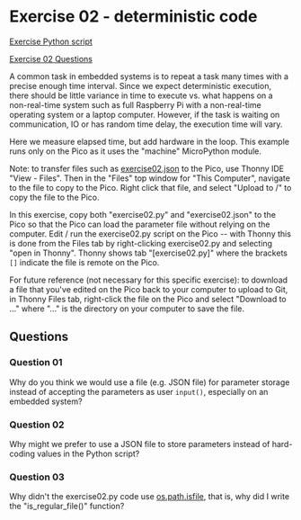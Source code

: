 # Exercise 02 - deterministic code

[Exercise Python script](./exercise02.py)

[Exercise 02 Questions](#questions)

A common task in embedded systems is to repeat a task many times with a precise enough time interval.
Since we expect deterministic execution, there should be little variance in time to execute vs. what happens on a non-real-time system such as full Raspberry Pi with a non-real-time operating system or a laptop computer.
However, if the task is waiting on communication, IO or has random time delay, the execution time will vary.

Here we measure elapsed time, but add hardware in the loop.
This example runs only on the Pico as it uses the "machine" MicroPython module.

Note: to transfer files such as
[exercise02.json](./exercise02.json)
to the Pico, use Thonny IDE "View - Files".
Then in the "Files" top window for "This Computer", navigate to the file to copy to the Pico.
Right click that file, and select "Upload to /" to copy the file to the Pico.

In this exercise, copy both "exercise02.py" and "exercise02.json" to the Pico so that the Pico can load the parameter file without relying on the computer.
Edit / run the exercise02.py script on the Pico -- with Thonny this is done from the Files tab by right-clicking exercise02.py and selecting "open in Thonny".
Thonny shows tab "[exercise02.py]" where the brackets `[]` indicate the file is remote on the Pico.

For future reference (not necessary for this specific exercise): to download a file that you've edited on the Pico back to your computer to upload to Git, in Thonny Files tab, right-click the file on the Pico and select "Download to ..." where "..." is the directory on your computer to save the file.

## Questions

### Question 01

Why do you think we would use a file (e.g. JSON file) for parameter storage instead of accepting the parameters as user `input()`, especially on an embedded system?

### Question 02

Why might we prefer to use a JSON file to store parameters instead of hard-coding values in the Python script?

### Question 03

Why didn't the exercise02.py code use
[os.path.isfile](https://docs.python.org/3/library/os.path.html#os.path.isfile),
that is, why did I write the "is_regular_file()" function?
